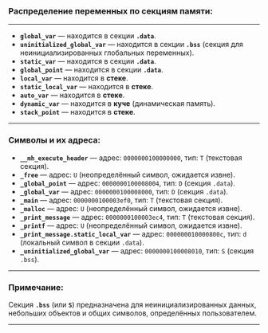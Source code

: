 ### Распределение переменных по секциям памяти:

---

- **`global_var`** — находится в секции **`.data`**.
- **`uninitialized_global_var`** — находится в секции **`.bss`** (секция для неинициализированных глобальных переменных).
- **`static_var`** — находится в секции **`.data`**.
- **`global_point`** — находится в секции **`.data`**.
- **`local_var`** — находится в **стеке**.
- **`static_local_var`** — находится в **стеке**.
- **`auto_var`** — находится в **стеке**.
- **`dynamic_var`** — находится в **куче** (динамическая память).
- **`stack_point`** — находится в **стеке**.

---

### Символы и их адреса:

- **`__mh_execute_header`** — адрес: `0000000100000000`, тип: `T` (текстовая секция).
- **`_free`** — адрес: `U` (неопределённый символ, ожидается извне).
- **`_global_point`** — адрес: `0000000100008004`, тип: `D` (секция `.data`).
- **`_global_var`** — адрес: `0000000100008000`, тип: `D` (секция `.data`).
- **`_main`** — адрес: `0000000100003ef0`, тип: `T` (текстовая секция).
- **`_malloc`** — адрес: `U` (неопределённый символ, ожидается извне).
- **`_print_message`** — адрес: `0000000100003ec4`, тип: `T` (текстовая секция).
- **`_printf`** — адрес: `U` (неопределённый символ, ожидается извне).
- **`_print_message.static_local_var`** — адрес: `000000010000800c`, тип: `d` (локальный символ в секции `.data`).
- **`_uninitialized_global_var`** — адрес: `0000000100008010`, тип: `S` (секция `.bss`).

---

### Примечание:
Секция **`.bss`** (или **`S`**) предназначена для неинициализированных данных, небольших объектов и общих символов, определённых пользователем.

---